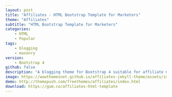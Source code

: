 ```yaml
---
layout: post
title: "Affiliates - HTML Bootstrap Template for Marketers"
theme: "Affiliates"
subtitle: "HTML Bootstrap Template for Marketers"
categories:
    - HTML
    - Popular
tags: 
    - blogging
    - masonry
version:
    - Bootstrap 4
github: false
description: "A blogging theme for Bootstrap 4 suitable for affiliate marketers."
image: https://wowthemesnet.github.io/affiliates-jekyll-theme/assets/images/theme1.jpg
demo: http://themepush.com/freethemes/affiliates/index.html
download: https://gum.co/affiliates-html-template
---
```

